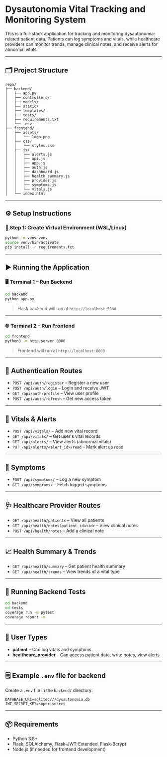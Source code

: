 # Dysautonomia Vital Tracking and Monitoring System

This is a full-stack application for tracking and monitoring dysautonomia-related patient data. Patients can log symptoms and vitals, while healthcare providers can monitor trends, manage clinical notes, and receive alerts for abnormal vitals.

---

## 🗂️ Project Structure

```
repo/
├── backend/
│   ├── app.py
│   ├── controllers/
│   ├── models/
│   ├── static/
│   ├── templates/
│   ├── tests/
│   ├── requirements.txt
│   └── .env
├── frontend/
│   ├── assets/
│   │   └── logo.png
│   ├── css/
│   │   └── styles.css
│   ├── js/
│   │   ├── alerts.js
│   │   ├── api.js
│   │   ├── app.js
│   │   ├── auth.js
│   │   ├── dashboard.js
│   │   ├── health_summary.js
│   │   ├── provider.js
│   │   ├── symptoms.js
│   │   └── vitals.js
│   └── index.html
```

---

## ⚙️ Setup Instructions

### 🔧 Step 1: Create Virtual Environment (WSL/Linux)

```bash
python -m venv venv
source venv/bin/activate
pip install -r requirements.txt
```

---

## ▶️ Running the Application

### 🖥 Terminal 1 – Run Backend

```bash
cd backend
python app.py
```

> Flask backend will run at `http://localhost:5000`

---

### 🌐 Terminal 2 – Run Frontend

```bash
cd frontend
python3 -m http.server 8000
```

> Frontend will run at `http://localhost:8000`

---

## 🔑 Authentication Routes

- `POST /api/auth/register` – Register a new user
- `POST /api/auth/login` – Login and receive JWT
- `GET /api/auth/profile` – View user profile
- `POST /api/auth/refresh` – Get new access token

---

## 💉 Vitals & Alerts

- `POST /api/vitals/` – Add new vital record
- `GET /api/vitals/` – Get user's vital records
- `GET /api/alerts/` – View alerts (abnormal vitals)
- `PUT /api/alerts/<alert_id>/read` – Mark alert as read

---

## 🤒 Symptoms

- `POST /api/symptoms/` – Log a new symptom
- `GET /api/symptoms/` – Fetch logged symptoms

---

## 🩺 Healthcare Provider Routes

- `GET /api/health/patients` – View all patients
- `GET /api/health/notes?patient_id=<id>` – View clinical notes
- `POST /api/health/notes` – Add a clinical note

---

## 📈 Health Summary & Trends

- `GET /api/health/summary` – Get patient health summary
- `GET /api/health/trends` – View trends of a vital type

---

## 🧪 Running Backend Tests

```bash
cd backend
cd tests
coverage run -m pytest
coverage report -m 
```

---

## 🔐 User Types

- **patient** – Can log vitals and symptoms
- **healthcare_provider** – Can access patient data, write notes, view alerts

---

## 🗒 Example `.env` file for backend

Create a `.env` file in the `backend/` directory:

```
DATABASE_URI=sqlite:///dysautonomia.db
JWT_SECRET_KEY=super-secret
```

---

## 📦 Requirements

- Python 3.8+
- Flask, SQLAlchemy, Flask-JWT-Extended, Flask-Bcrypt
- Node.js (if needed for frontend development)
